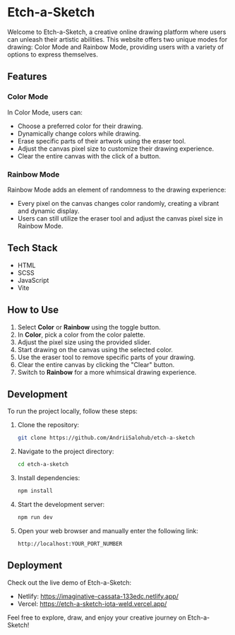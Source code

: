 # Etch-a-Sketch

Welcome to Etch-a-Sketch, a creative online drawing platform where users can unleash their artistic abilities. This website offers two unique modes for drawing: Color Mode and Rainbow Mode, providing users with a variety of options to express themselves.

## Features

### Color Mode

In Color Mode, users can:

- Choose a preferred color for their drawing.
- Dynamically change colors while drawing.
- Erase specific parts of their artwork using the eraser tool.
- Adjust the canvas pixel size to customize their drawing experience.
- Clear the entire canvas with the click of a button.

### Rainbow Mode

Rainbow Mode adds an element of randomness to the drawing experience:

- Every pixel on the canvas changes color randomly, creating a vibrant and dynamic display.
- Users can still utilize the eraser tool and adjust the canvas pixel size in Rainbow Mode.

## Tech Stack

- HTML
- SCSS
- JavaScript
- Vite

## How to Use

1. Select **Color** or **Rainbow** using the toggle button.
2. In **Color**, pick a color from the color palette.
3. Adjust the pixel size using the provided slider.
4. Start drawing on the canvas using the selected color.
5. Use the eraser tool to remove specific parts of your drawing.
6. Clear the entire canvas by clicking the "Clear" button.
7. Switch to **Rainbow** for a more whimsical drawing experience.

## Development

To run the project locally, follow these steps:

1. Clone the repository:

    ```bash
    git clone https://github.com/AndriiSalohub/etch-a-sketch
    ```

2. Navigate to the project directory:

    ```bash
    cd etch-a-sketch
    ```

3. Install dependencies:

    ```bash
    npm install
    ```

4. Start the development server:

    ```bash
    npm run dev
    ```

5. Open your web browser and manually enter the following link:

    ```
    http://localhost:YOUR_PORT_NUMBER
    ```

## Deployment

Check out the live demo of Etch-a-Sketch:

- Netlify: https://imaginative-cassata-133edc.netlify.app/
- Vercel: https://etch-a-sketch-iota-weld.vercel.app/

Feel free to explore, draw, and enjoy your creative journey on Etch-a-Sketch!
